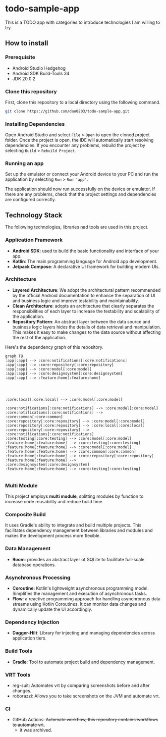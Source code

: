 # todo-sample-app

This is a TODO app with categories to introduce technologies I am willing to try.

## How to install

### Prerequisite

- Android Studio Hedgehog
- Android SDK Build-Tools 34
- JDK 20.0.2

### Clone this repository

First, clone this repository to a local directory using the following command.

```bash
git clone https://github.com/dao0203/todo-sample-app.git
```

### Installing Dependencies

Open Android Studio and select `File` > `Open` to open the cloned project folder.
Once the project is open, the IDE will automatically start resolving dependencies.
If you encounter any problems, rebuild the project by selecting `Build` > `Rebuild Project`.

### Running an app

Set up the emulator or connect your Android device to your PC and run the application by selecting
`Run` > `Run 'app'`.

The application should now run successfully on the device or emulator. If there are any problems,
check that the project settings and dependencies are configured correctly.

## Technology Stack

The following technologies, libraries nad tools are used in this project.

### Application Framework

- **Android SDK**: used to build the basic functionality and interface of your app.
- **Kotlin**: The main programming language for Android app development.
- **Jetpack Compose**: A declarative UI framework for building modern UIs.

### Architecture

- **Layered Architecture**: We adopt the architectural pattern recommended by the official Android
  documentation to enhance the separation of UI and business logic and improve testability and
  maintainability.
- **Clean Architecture**: adopts an architecture that clearly separates the responsibilities of each
  layer to increase the testability and scalability of the application.
- **Repository Pattern**: An abstract layer between the data source and business logic layers hides
  the details of data retrieval and manipulation. This makes it easy to make changes to the data
  source without affecting the rest of the application.

Here's the dependency graph of this repository.

```mermaid %%dependency graph
graph TB
:app[:app] --> :core:notifications[:core:notifications]
:app[:app] --> :core:repository[:core:repository]
:app[:app] --> :core:model[:core:model]
:app[:app] --> :core:designsystem[:core:designsystem]
:app[:app] --> :feature:home[:feature:home]




:core:local[:core:local] --> :core:model[:core:model]

:core:notifications[:core:notifications] --> :core:model[:core:model]
:core:notifications[:core:notifications] --> :core:common[:core:common]
:core:repository[:core:repository] --> :core:model[:core:model]
:core:repository[:core:repository] --> :core:local[:core:local]
:core:repository[:core:repository] --> :core:notifications[:core:notifications]
:core:testing[:core:testing] --> :core:model[:core:model]
:feature:home[:feature:home] --> :core:testing[:core:testing]
:feature:home[:feature:home] --> :core:model[:core:model]
:feature:home[:feature:home] --> :core:common[:core:common]
:feature:home[:feature:home] --> :core:repository[:core:repository]
:feature:home[:feature:home] --> :core:designsystem[:core:designsystem]
:feature:home[:feature:home] --> :core:testing[:core:testing]
  
```

### Multi Module

This project employs **multi module**, splitting modules by function to increase code reusability
and reduce build time.

### Composite Build

It uses Gradle's ability to integrate and build multiple projects. This facilitates dependency
management between libraries and modules and makes the development process more flexible.

### Data Management

- **Room**: provides an abstract layer of SQLite to facilitate full-scale database operations.

### Asynchronous Processing

- **Coroutine**: Kotlin's lightweight asynchronous programming model. Simplifies the management and
  execution of asynchronous tasks.
- **Flow**: a reactive programming approach for handling asynchronous data streams using Kotlin
  Coroutines. It can monitor data changes and dynamically update the UI accordingly.

### Dependency Injection

- **Dagger-Hilt**: Library for injecting and managing dependencies across application tiers.

### Build Tools

- **Gradle**: Tool to automate project build and dependency management.

### VRT Tools

- reg-suit: Automates vrt by comparing screenshots before and after changes.
- roborazzi: Allows you to take screenshots on the JVM and automate vrt.

### CI

- GitHub Actions: ~~Automate workflow, this repository contains workflows to automate vrt~~.
    - it was archived.
